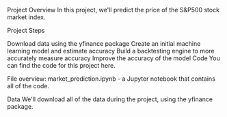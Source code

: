 Project Overview
In this project, we'll predict the price of the S&P500 stock market index.

Project Steps

Download data using the yfinance package
Create an initial machine learning model and estimate accuracy
Build a backtesting engine to more accurately measure accuracy
Improve the accuracy of the model
Code
You can find the code for this project here.

File overview:
market_prediction.ipynb - a Jupyter notebook that contains all of the code.

Data
We'll download all of the data during the project, using the yfinance package.
